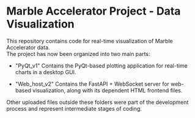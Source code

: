 # Marble Accelerator Project - Data Visualization

This repository contains code for real-time visualization of Marble Accelerator data.  
The project has now been organized into two main parts:

- "PyQt_v1"
  Contains the PyQt-based plotting application for real-time charts in a desktop GUI.

- "Web_host_v2"
  Contains the FastAPI + WebSocket server for web-based visualization, along with its dependent HTML frontend files.

Other uploaded files outside these folders were part of the development process and represent intermediate stages of coding.  
